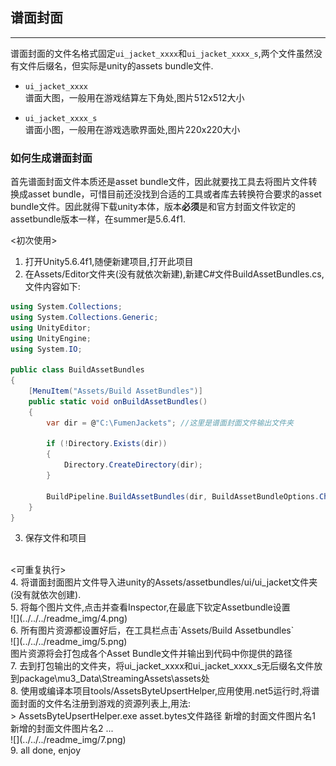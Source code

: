 ## 谱面封面
---
谱面封面的文件名格式固定`ui_jacket_xxxx`和`ui_jacket_xxxx_s`,两个文件虽然没有文件后缀名，但实际是unity的assets bundle文件.

* `ui_jacket_xxxx`<br>
谱面大图，一般用在游戏结算左下角处,图片512x512大小

* `ui_jacket_xxxx_s`<br>
谱面小图，一般用在游戏选歌界面处,图片220x220大小

### 如何生成谱面封面
首先谱面封面文件本质还是asset bundle文件，因此就要找工具去将图片文件转换成asset bundle，可惜目前还没找到合适的工具或者库去转换符合要求的asset bundle文件。因此就得下载unity本体，版本**必须**是和官方封面文件钦定的assetbundle版本一样，在summer是5.6.4f1.

<初次使用>
1. 打开Unity5.6.4f1,随便新建项目,打开此项目
2. 在Assets/Editor文件夹(没有就依次新建),新建C#文件BuildAssetBundles.cs,文件内容如下:
````C#
using System.Collections;
using System.Collections.Generic;
using UnityEditor;
using UnityEngine;
using System.IO;

public class BuildAssetBundles
{
    [MenuItem("Assets/Build AssetBundles")]
    public static void onBuildAssetBundles()
    {
        var dir = @"C:\FumenJackets"; //这里是谱面封面文件输出文件夹

        if (!Directory.Exists(dir))
        {
            Directory.CreateDirectory(dir);
        }

        BuildPipeline.BuildAssetBundles(dir, BuildAssetBundleOptions.ChunkBasedCompression, BuildTarget.StandaloneWindows64);
    }
}
````
3. 保存文件和项目
<br>
<可重复执行>
<br>
4. 将谱面封面图片文件导入进unity的Assets/assetbundles/ui/ui_jacket文件夹(没有就依次创建).<br>
5. 将每个图片文件,点击并查看Inspector,在最底下钦定Assetbundle设置<br>
![](../../../readme_img/4.png)<br>
6. 所有图片资源都设置好后，在工具栏点击`Assets/Build Assetbundles`<br>
![](../../../readme_img/5.png)<br>
图片资源将会打包成各个Asset Bundle文件并输出到代码中你提供的路径<br>
7. 去到打包输出的文件夹，将ui_jacket_xxxx和ui_jacket_xxxx_s无后缀名文件放到package\mu3_Data\StreamingAssets\assets处<br>
8. 使用或编译本项目tools/AssetsByteUpsertHelper,应用使用.net5运行时,将谱面封面的文件名注册到游戏的资源列表上,用法:<br>
> AssetsByteUpsertHelper.exe asset.bytes文件路径 新增的封面文件图片名1 新增的封面文件图片名2 ...<br>
![](../../../readme_img/7.png)<br>
9. all done, enjoy<br>
